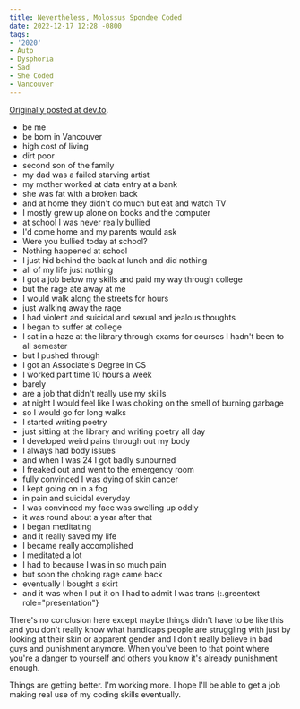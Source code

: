 ```yaml
---
title: Nevertheless, Molossus Spondee Coded
date: 2022-12-17 12:28 -0800
tags:
- '2020'
- Auto
- Dysphoria
- Sad
- She Coded
- Vancouver
---
```


[Originally posted at dev.to](https://dev.to/mspondee/nevertheless-molossus-spondee-coded-1nll).

- be me
- be born in Vancouver
- high cost of living
- dirt poor
- second son of the family
- my dad was a failed starving artist
- my mother worked at data entry at a bank
- she was fat with a broken back
- and at home they didn't do much but eat and watch TV
- I mostly grew up alone on books and the computer
- at school I was never really bullied
- I'd come home and my parents would ask
- Were you bullied today at school?
- Nothing happened at school
- I just hid behind the back at lunch and did nothing
- all of my life just nothing
- I got a job below my skills and paid my way through college
- but the rage ate away at me
- I would walk along the streets for hours
- just walking away the rage
- I had violent and suicidal and sexual and jealous thoughts
- I began to suffer at college
- I sat in a haze at the library through exams for courses I hadn't been to all semester
- but I pushed through
- I got an Associate's Degree in <abbr>CS</abbr>
- I worked part time 10 hours a week
- barely
- are a job that didn't really use my skills
- at night I would feel like I was choking on the smell of burning garbage
- so I would go for long walks
- I started writing poetry
- just sitting at the library and writing poetry all day
- I developed weird pains through out my body
- I always had body issues
- and when I was 24 I got badly sunburned
- I freaked out and went to the emergency room
- fully convinced I was dying of skin cancer
- I kept going on in a fog
- in pain and suicidal everyday
- I was convinced my face was swelling up oddly
- it was round about a year after that
- I began meditating
- and it really saved my life
- I became really accomplished
- I meditated a lot
- I had to because I was in so much pain
- but soon the choking rage came back
- eventually I bought a skirt
- and it was when I put it on I had to admit I was trans
{:.greentext role="presentation"}

There's no conclusion here except maybe things didn't have to be like
this and you don't really know what handicaps people are struggling
with just by looking at their skin or apparent gender and I don't
really believe in bad guys and punishment anymore. When you've been to
that point where you're a danger to yourself and others you know it's
already punishment enough.

Things are getting better. I'm working more. I hope I'll be able to
get a job making real use of my coding skills eventually.

